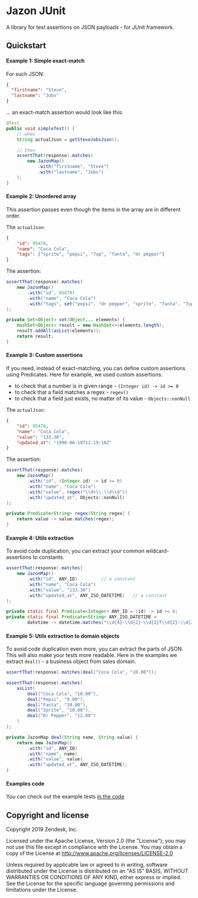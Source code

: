 # Jazon JUnit 
A library for test assertions on JSON payloads - for JUnit framework. 

## Quickstart

#### Example 1: Simple exact-match

For such JSON:
```json
{
  "firstname": "Steve",
  "lastname": "Jobs"
}
```

... an exact-match assertion would look like this:

```java
@Test
public void simpleTest() {
    // when
    String actualJson = getSteveJobsJson();

    // then
    assertThat(response).matches(
        new JazonMap()
            .with("firstname", "Steve")
            .with("lastname", "Jobs")
    );
}
```

#### Example 2: Unordered array

This assertion passes even though the items in the array are in different order.

The `actualJson`:
```json
{
    "id": 95478,
    "name": "Coca Cola",
    "tags": ["sprite", "pepsi", "7up", "fanta", "dr pepper"]
}
```

The assertion:
```java
assertThat(response).matches(
    new JazonMap()
        .with("id", 95478)
        .with("name", "Coca Cola")
        .with("tags", set("pepsi", "dr pepper", "sprite", "fanta", "7up"))
);
```
```java
private Set<Object> set(Object... elements) {
    HashSet<Object> result = new HashSet<>(elements.length);
    result.addAll(asList(elements));
    return result;
}
```

#### Example 3: Custom assertions

If you need, instead of exact-matching, you can define custom assertions using Predicates.
Here for example, we used custom assertions:
 * to check that a number is in given range - `(Integer id) -> id >= 0`
 * to check that a field matches a regex - `regex()`
 * to check that a field just exists, no matter of its value - `Objects::nonNull`

The `actualJson`:
```json
{
    "id": 95478,
    "name": "Coca Cola",
    "value": "133.30",
    "updated_at": "1990-06-19T12:19:10Z"
}
```

The assertion:
```java
assertThat(response).matches(
    new JazonMap()
        .with("id", (Integer id) -> id >= 0)
        .with("name", "Coca Cola")
        .with("value", regex("\\d+\\.\\d\\d"))
        .with("updated_at", Objects::nonNull)
);
```

```java
private Predicate<String> regex(String regex) {
    return value -> value.matches(regex);
}
```

#### Example 4: Utils extraction

To avoid code duplication, you can extract your common wildcard-assertions to constants.

```java
assertThat(response).matches(
    new JazonMap()
        .with("id", ANY_ID)         // a constant
        .with("name", "Coca Cola")
        .with("value", "133.30")
        .with("updated_at", ANY_ISO_DATETIME)   // a constant
);
```
```java
private static final Predicate<Integer> ANY_ID = (id) -> id >= 0;
private static final Predicate<String> ANY_ISO_DATETIME = 
        datetime -> datetime.matches("\\d{4}-\\d{2}-\\d{2}T\\d{2}:\\d{2}:\\d{2}Z");
```

#### Example 5: Utils extraction to domain objects

To avoid code duplication even more, you can extract the parts of JSON. This will also 
make your tests more readable.
Here in the examples we extract `deal()` - a business object from sales domain. 

```java
assertThat(response).matches(deal("Coca Cola", "10.00"));
```
```java
assertThat(response).matches(
    asList(
        deal("Coca Cola", "10.00"),
        deal("Pepsi", "9.00"),
        deal("Fanta", "10.00"),
        deal("Sprite", "10.00"),
        deal("Dr Pepper", "12.00")
    )
);
```
```java
private JazonMap deal(String name, String value) {
    return new JazonMap()
        .with("id", ANY_ID)
        .with("name", name)
        .with("value", value)
        .with("updated_at", ANY_ISO_DATETIME);
}
```

#### Examples code
You can check out the example tests [in the code](/examples/src/test/java/com/zendesk/jazon/junit/ReadmeExamplesTest.java) 

## Copyright and license
Copyright 2019 Zendesk, Inc.

Licensed under the Apache License, Version 2.0 (the "License"); you may not use this file except in compliance with the License.
You may obtain a copy of the License at
http://www.apache.org/licenses/LICENSE-2.0

Unless required by applicable law or agreed to in writing, software distributed under the License is distributed on an "AS IS" BASIS, WITHOUT WARRANTIES OR CONDITIONS OF ANY KIND, either express or implied. See the License for the specific language governing permissions and limitations under the License.

